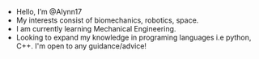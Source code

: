 - Hello, I’m @Alynn17
- My interests consist of biomechanics, robotics, space.
- I am currently learning Mechanical Engineering.
- Looking to expand my knowledge in programing languages i.e python, C++. I'm open to any guidance/advice!

<!---
Alynn17/Alynn17 is a ✨ special ✨ repository because its `README.md` (this file) appears on your GitHub profile.
You can click the Preview link to take a look at your changes.
--->
